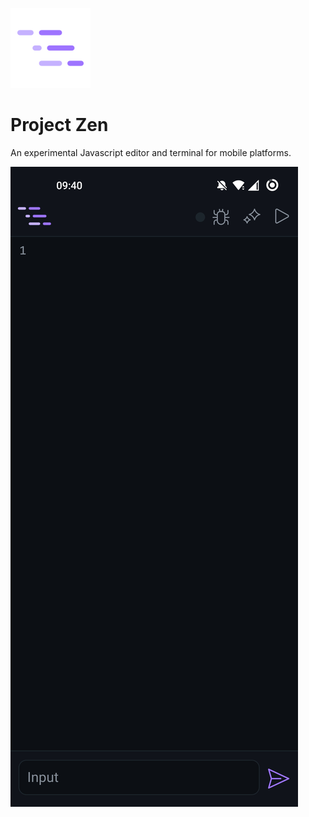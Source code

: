 ![logo](Zen/src/assets/logo.png)
# Project Zen
An experimental Javascript editor and terminal for mobile platforms.

![screenshot](Zen/src/assets/Screenshot.jpg)
